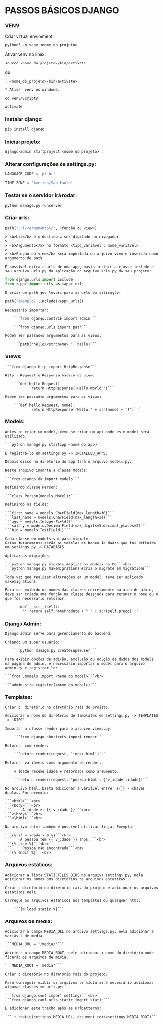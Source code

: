 PASSOS BÁSICOS DJANGO
==================================================

### VENV

Criar virtual enviroment:
    
```shell
python3 -m venv <nome_do_projeto>
```
    
Ativar venv no linux:
    
```shell
source <nome_do_projeto>/bin/activate
```

ou

```shell
. <nome_do_projeto>/bin/activate>
```
    
    * Ativar venv no windows:
    
```shell
cd venv/Scripts
```

```shell
activate
```
        
### Instalar django:

```shell
pip install django
```

### Iniciar projeto:

```shell
django-admin startproject <nome do projeto> .
```

### Alterar configurações de settings.py:

```python
LANGUAGE_CODE = 'pt-br'
```

```python
TIME_ZONE = 'America/Sao_Paulo'
```

### Testar se o servidor irá rodar:

```shell
python manage.py runserver
```

### Criar urls:
    
```python
path('url/<argumento>/', <função ou view>)
```
    
    > <b>Url</b> é o destino a ser digitado no navegador
    >
    > <b>Argumento</b> no formato <tipo_variável : nome_variável>
    >
    > <b>Função ou view</b> sera importada do arquivo view e inserida como argumento de path

    É possível extrair urls de uma app, basta incluir a classe include e seu arquivo urls.py da aplicação no arquivo urls.py do seu projeto:
    
```python
from django.urls import include
from <app> import urls as <app>_urls
```
        
    E criar um path que levará para as urls da aplicação:
    
```python
path('exemplo/',include(<app>_urls))
```

    Necessário importar:
    
        ```from django.contrib import admin```
    
        ```from django.urls import path```

    Podem ser passados argumentos para as views:

    	```path('hello/<str:nome> ', hello)```
    
### Views:
    
    ```from django.http import HttpResponse```
    
    Http - Request e Response básico da view:
        
        ```def hello(Request):
                return HttpResponse('Hello World!')```

    Podem ser passados argumentos para as views:

    	```def hello(Request, nome):
                return HttpResponse('Hello ' + str(nome) + '!')```
            
### Models:

    Antes de criar um model, deve-se criar um app onde este model será utilizado.
    
    ```python manage.py startapp <nome do app>```
    
    E registra-lo em settings.py -> INSTALLED_APPS. 
    
    Depois disso no diretório do app terá o arquivo models.py.
    
    Neste arquivo importe a classe models:
    
    ```from django.db import models```
    
    Definindo classe Person:
    
    ```class Person(models.Model):```
    
    Definindo os fields:
    
    ```first_name = models.CharField(max_length=30)```
    ```last_name = models.CharField(max_length=30)```
    ```age = models.IntegerField()```
    ```salary = models.DecimalField(max_digits=5,decimal_places=2)```
    ```bio = models.TextField()```
    
    Cada classe em models vai para migrate.
    Estas futuramente serão as tabelas do banco de dados que foi definido em settings.py -> DATABASES.
    
    Aplicar as migrações:
    
    ```python manage.py migrate #aplica os models no BD```<br>
    ```python manage.py makemigrations #cria o migrate em migrations```
    
    Toda vez que realizar alterações em um model, teve ser aplicado makemigrations.

    Para ser exibido os nomes das classes corretamente na área de admin, deve ser criada uma função na classe desejada para retonar o nome ou o que for necessário retornar:

    	'''def __str__(self):'''
        	'''return self.nomeProduto + " " + str(self.preco)'''
    
    
### Django Admin:
    
    Django admin serve para gerenciamento do backend.
    
    Criando um super usuário:
        
        ```python manage.py createsuperuser```
        
    Para exibir opções de adição, exclusão ou edição de dados dos models na página de admin, é necessário importar o model para o arquivo admin.py e registrar-lo:
    
    ```from .models import <nome do model>```<br>
    
    ```admin.site.register(<nome do model>)```

### Templates:
    
    Criar o  diretório no diretório raiz do projeto.
    
    Adicionar o nome do diretório de templates em settings.py -> TEMPLATES -> 'DIRS'
    
    Importar a classe render para o arquivo views.py:
    
        ```from django.shortcuts import render```
        
    Retornar com render:
    
        ```return render(request, 'index.html')```
        
    Retornar variáveis como argumento de render:
    
        v_idade recebe idade e retornada como argumento.
    
        ```return render(request, 'pessoa.html', {'v_idade':idade})```
    
    No arquivo html, basta adicionar a variável entre  {{}} - chaves duplas. Por exemplo:
    
    ```<html>```<br>
    ```<body>```<br>
    ```     A idade é: {{ v_idade }}```<br> 
    ```<\body>```<br>
    ```<\html>```<br>
    
    No arquivo .html também é possível utilizar Jinja. Exemplo:
    
    ```{% if v_idade > 0 %}```<br> 
    ```    A pessoa tem {{ v_idade }} anos.```<br> 
    ```{% else %}```<br> 
    ```     Pessoa não encontrada```<br> 
    ```{% endif %}```<br> 
    
### Arquivos estáticos:
    
    Adicionar a lista STATICFILES_DIRS no arquivo settings.py, nela adicionar os nomes dos diretórios de arquivos estáticos.
    
    Criar o diretório no diretório raiz do projeto e adicionar os arquivos estáticos nele.
    
    Carregue os arquivos estáticos nos templates ou qualquer html:
        
        ```{% load static %}```
        
### Arquivos de media:

    Adicionar o campo MEDIA_URL no arquivo settings.py, nela adicionar a variável de media.
    
    ```MEDIA_URL = '/media/'```
    
    Adicinar o campo MEDIA_ROOT, nele adicionar o nome do diretório onde ficarão os arquivos de mídia.
    
    ```MEDIA_ROOT = 'media'```
    
    Criar o diretório no diretório raiz do projeto.
    
    Para conseguir exibir os arquivos de mídia será necessário adicionar algumas classes em urls.py:
    
    ```from django.conf import settings```<br>
    ```from django.conf.urls.static import static```
    
    E adicionar este trecho após as urlpatterns:
    
    ``` + static(settings.MEDIA_URL, document_root=settings.MEDIA_ROOT)```
    
